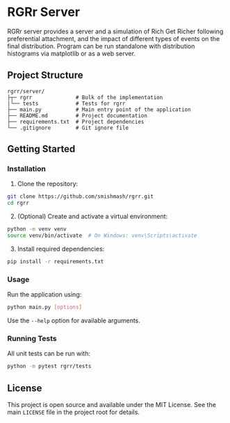 # RGRr Server

RGRr server provides a server and a simulation of Rich Get Richer following preferential attachment,
and the impact of different types of events on the final distribution. Program can be run standalone
with distribution histograms via matplotlib or as a web server.

## Project Structure

```
rgrr/server/
├┬─ rgrr              # Bulk of the implementation
|└── tests            # Tests for rgrr
├── main.py           # Main entry point of the application
├── README.md         # Project documentation
├── requirements.txt  # Project dependencies
└── .gitignore        # Git ignore file
```

## Getting Started

### Installation

1. Clone the repository:
```bash
git clone https://github.com/smishmash/rgrr.git
cd rgrr
```

2. (Optional) Create and activate a virtual environment:
```bash
python -m venv venv
source venv/bin/activate  # On Windows: venv\Scripts\activate
```

3. Install required dependencies:
```bash
pip install -r requirements.txt
```

### Usage

Run the application using:

```bash
python main.py [options]
```

Use the `--help` option for available arguments.

### Running Tests

All unit tests can be run with:

```bash
python -m pytest rgrr/tests
```

## License

This project is open source and available under the MIT License. See the main `LICENSE` file in the
project root for details.
